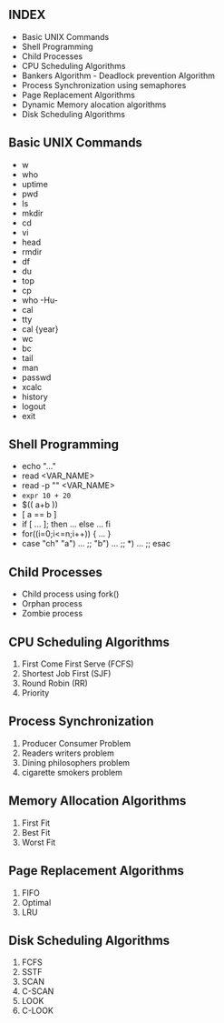 INDEX
-----
 * Basic UNIX Commands
 * Shell Programming
 * Child Processes
 * CPU Scheduling Algorithms
 * Bankers Algorithm - Deadlock prevention Algorithm
 * Process Synchronization using semaphores
 * Page Replacement Algorithms  
 * Dynamic Memory alocation algorithms
 * Disk Scheduling Algorithms

## Basic UNIX Commands
 * w
 * who
 * uptime
 * pwd
 * ls
 * mkdir
 * cd
 * vi
 * head
 * rmdir
 * df
 * du
 * top
 * cp
 * who -Hu-
 * cal
 * tty
 * cal {year}
 * wc
 * bc
 * tail
 * man
 * passwd
 * xcalc
 * history
 * logout
 * exit

## Shell Programming
 * echo "..."
 * read <VAR_NAME>
 * read -p "" <VAR_NAME>
 * `expr 10 + 20`
 * $(( a+b ))
 * [ a == b ]
 * if [ ... ];
   then
    ...
   else
    ...
   fi
 * for((i=0;i<=n;i++))
   {
       ...
   }
 * case "ch"
     "a")
        ...
     ;;
     "b")
        ...
     ;;
     *)
        ...
     ;;
   esac

## Child Processes
 * Child process using fork()
 * Orphan process
 * Zombie process

## CPU Scheduling Algorithms
 1. First Come First Serve (FCFS)
 2. Shortest Job First (SJF)
 3. Round Robin (RR)
 4. Priority
 
## Process Synchronization
 1. Producer Consumer Problem
 2. Readers writers problem
 3. Dining philosophers problem
 4. cigarette smokers problem

## Memory Allocation Algorithms
 1. First Fit
 2. Best Fit
 3. Worst Fit

## Page Replacement Algorithms
 1. FIFO
 2. Optimal
 3. LRU

## Disk Scheduling Algorithms
 1. FCFS
 2. SSTF
 3. SCAN
 4. C-SCAN
 5. LOOK
 6. C-LOOK
